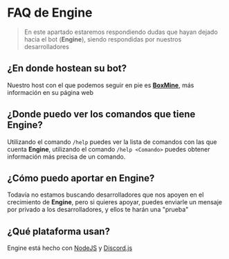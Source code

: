# FAQ de Engine

> En este apartado estaremos respondiendo dudas que hayan dejado hacia el bot (**Engine**), siendo respondidas por nuestros desarrolladores

## ¿En donde hostean su bot?

Nuestro host con el que podemos seguir en pie es **[BoxMine](https://boxmineworld.com)**, más información en su página web

## ¿Donde puedo ver los comandos que tiene Engine?

Utilizando el comando `/help` puedes ver la lista de comandos con las que cuenta **Engine**, utilizando el comando `/help <Comando>` puedes obtener información más precisa de un comando.

## ¿Cómo puedo aportar en Engine?

Todavía no estamos buscando desarrolladores que nos apoyen en el crecimiento de **Engine**, pero si quieres apoyar, puedes enviarle un mensaje por privado a los desarrolladores, y ellos te harán una "prueba"

## ¿Qué plataforma usan?

Engine está hecho con [NodeJS](https://nodejs.org/en/) y [Discord.js](https://discord.js.org/)